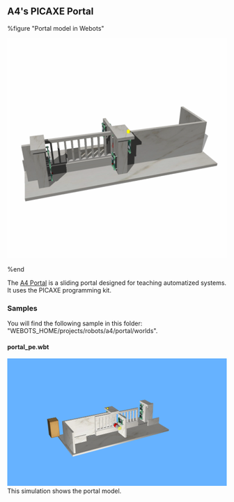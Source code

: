 ## A4's PICAXE Portal

%figure "Portal model in Webots"

![model.png](images/robots/portal/model.png)

%end

The [A4 Portal](http://www.a4.fr/automatisme-et-robotique/maquettes-automatisees/portail-coulissant-automatise.html) is a sliding portal designed for teaching automatized systems.
It uses the PICAXE programming kit.

### Samples

You will find the following sample in this folder: "WEBOTS\_HOME/projects/robots/a4/portal/worlds".

#### portal\_pe.wbt

![portal_pe.wbt.png](images/robots/portal/portal_pe.wbt.png) This simulation shows the portal model.
